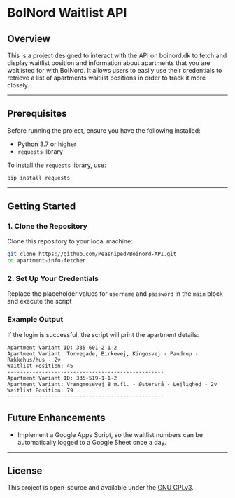 # BoINord Waitlist API 

## Overview
This is a project designed to interact with the API on boinord.dk to fetch and display waitlist position and information about apartments that you are waitlisted for with BoINord.
It allows users to easily use their credentials to retrieve a list of apartments waitlist positions in order to track it more closely.

---


## Prerequisites
Before running the project, ensure you have the following installed:

- Python 3.7 or higher
- `requests` library

To install the `requests` library, use:
```bash
pip install requests
```

---

## Getting Started

### 1. Clone the Repository
Clone this repository to your local machine:
```bash
git clone https://github.com/Peasniped/Boinord-API.git
cd apartment-info-fetcher
```

### 2. Set Up Your Credentials
Replace the placeholder values for `username` and `password` in the `main` block and execute the script

### Example Output
If the login is successful, the script will print the apartment details:
```
Apartment Variant ID: 335-601-2-1-2
Apartment Variant: Torvegade, Birkevej, Kingosvej - Pandrup - Rækkehus/hus - 2v
Waitlist Position: 45
--------------------------------------------------
Apartment Variant ID: 335-519-1-1-2
Apartment Variant: Vrængmosevej 8 m.fl. - Østervrå - Lejlighed - 2v
Waitlist Position: 79
--------------------------------------------------
```


## Future Enhancements
- Implement a Google Apps Script, so the waitlist numbers can be automatically logged to a Google Sheet once a day.

---

## License
This project is open-source and available under the [GNU GPLv3](LICENSE).